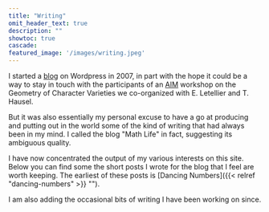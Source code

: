```yaml
---
title: "Writing"
omit_header_text: true
description: ""
showtoc: true
cascade:
featured_image: '/images/writing.jpeg'
---
```


I started a [blog](https://frvillegas.wordpress.com/) on Wordpress in
2007, in part with the hope it could be a way to stay in touch with
the participants of an [AIM](https://aimath.org/ "AIM") workshop on
the Geometry of Character Varieties we co-organized with E. Letellier
and T. Hausel.

 But it was also essentially my personal excuse to have a go at
producing and putting out in the world some of the kind of writing
that had always been in my mind. I called the blog "Math Life" in
fact, suggesting its ambiguous quality.

I have now concentrated the output of my various interests on this
site. Below you can find some the short posts I wrote for the blog
that I feel are worth keeping. The earliest of these posts is [Dancing
Numbers]({{< relref "dancing-numbers" >}} "").

I am also adding the occasional bits of writing I have been working on
since. 



